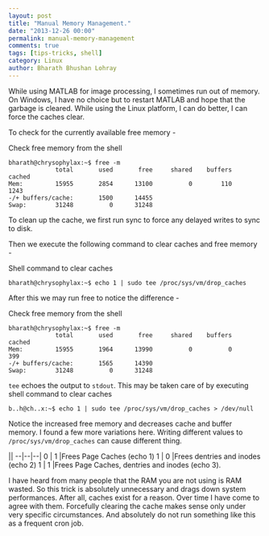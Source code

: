 ```yaml
---
layout: post
title: "Manual Memory Management."
date: "2013-12-26 00:00"
permalink: manual-memory-management
comments: true
tags: [tips-tricks, shell]
category: Linux
author: Bharath Bhushan Lohray
---
```


While using MATLAB for image processing, I sometimes run out of memory. On Windows, I have no choice but to restart MATLAB and hope that the garbage is cleared. While using the Linux platform, I can do better, I can force the caches clear.

To check for the currently available free memory -

Check free memory from the shell
```
bharath@chrysophylax:~$ free -m
             total       used       free     shared    buffers     cached
Mem:         15955       2854      13100          0        110       1243
-/+ buffers/cache:       1500      14455
Swap:        31248          0      31248
```

To clean up the cache, we first run sync to force any delayed writes to sync to disk.

Then we execute the following command to clear caches and free memory -

Shell command to clear caches

```
bharath@chrysophylax:~$ echo 1 | sudo tee /proc/sys/vm/drop_caches
```


After this we may run free to notice the difference -

Check free memory from the shell

```
bharath@chrysophylax:~$ free -m
             total       used       free     shared    buffers     cached
Mem:         15955       1964      13990          0          0        399
-/+ buffers/cache:       1565      14390
Swap:        31248          0      31248
```

`tee` echoes the output to `stdout`. This may be taken care of by executing shell command to clear caches


```
b..h@ch..x:~$ echo 1 | sudo tee /proc/sys/vm/drop_caches > /dev/null
```

Notice the increased free memory and decreases cache and buffer memory. I found a few more variations here. Writing different values to `/proc/sys/vm/drop_caches` can cause different thing.

||
--|--|--|
0	| 1	|Frees Page Caches (echo 1)
1	| 0	|Frees dentries and inodes (echo 2)
1	| 1	|Frees Page Caches, dentries and inodes (echo 3).



I have heard from many people that the RAM you are not using is RAM wasted. So this trick is absolutely unnecessary and drags down system performances. After all, caches exist for a reason. Over time I have come to agree with them. Forcefully clearing the cache makes sense only under very specific circumstances. And absolutely do not run something like this as a frequent cron job.
